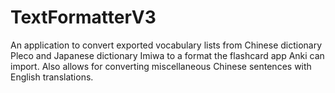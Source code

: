 # TextFormatterV3

An application to convert exported vocabulary lists from Chinese dictionary Pleco and Japanese dictionary Imiwa to a format the flashcard app Anki can import.
Also allows for converting miscellaneous Chinese sentences with English translations. 
